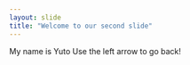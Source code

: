 ```yaml
---
layout: slide
title: "Welcome to our second slide"
---
```

My name is Yuto
Use the left arrow to go back!
